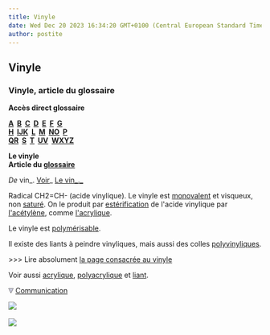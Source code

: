 ```yaml
---
title: Vinyle
date: Wed Dec 20 2023 16:34:20 GMT+0100 (Central European Standard Time)
author: postite
---
```


## Vinyle
### Vinyle, article du glossaire
 **Accès direct glossaire**

**[A](a.html)  [B](b.html)  [C](c.html)  [D](d.html)  [E](e.html)  [F](f.html)  [G](g.html)  
[H](h.html)  [IJK](ijk.html)  [L](l.html)  [M](m.html)  [NO](no.html)  [P](p.html)  
[QR](qr.html)  [S](s.html)  [T](t.html)  [UV](uv.html)  [WXYZ](wxyz.html)**

**Le vinyle  
Article du [glossaire](glossaire.html)**

_De_ vin_. [Voir](vin.html)_ [Le vin_._](vin.html)

Radical CH2=CH- (acide vinylique). Le vinyle est [monovalent](valence.html) et visqueux, non [saturé](saturation.html). On le produit par [estérification](saponification.html#lesterification) de l'acide vinylique par [l'acétylène](acetylene.html), comme [l'acrylique](acryliquegloss.html).

Le vinyle est [polymérisable](polymere.html).

Il existe des liants à peindre vinyliques, mais aussi des colles [polyvinyliques](polyvinyle.html).

\>>> Lire absolument [la page consacrée au vinyle](vinyle.html)

Voir aussi [acrylique](acryliquegloss.html), [polyacrylique](polyacrylique.html) et [liant](liant.html).



![](images/flechebas.gif) [Communication](http://www.artrealite.com/annonceurs.htm) 

[![](https://cbonvin.fr/sites/regie.artrealite.com/visuels/campagne1.png)](index-2.html#20131014)

![](https://cbonvin.fr/sites/regie.artrealite.com/visuels/campagne2.png)